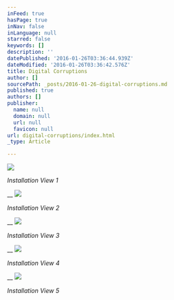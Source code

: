 ```yaml
---
inFeed: true
hasPage: true
inNav: false
inLanguage: null
starred: false
keywords: []
description: ''
datePublished: '2016-01-26T03:36:44.939Z'
dateModified: '2016-01-26T03:36:42.576Z'
title: Digital Corruptions
author: []
sourcePath: _posts/2016-01-26-digital-corruptions.md
published: true
authors: []
publisher:
  name: null
  domain: null
  url: null
  favicon: null
url: digital-corruptions/index.html
_type: Article

---
```

![](https://the-grid-user-content.s3-us-west-2.amazonaws.com/04724796-0691-4696-baa1-a3ce66b25ea2.jpg)

_Installation View 1_

__
![](https://the-grid-user-content.s3-us-west-2.amazonaws.com/b503fe7f-26f4-46b9-8b47-ec7684b25b6c.jpg)

_Installation View 2_

__
![](https://the-grid-user-content.s3-us-west-2.amazonaws.com/b003c44d-462f-456c-92e4-6b5a73ca463e.jpg)

_Installation View 3_

__
![](https://the-grid-user-content.s3-us-west-2.amazonaws.com/18895a34-55f5-46ed-b0c4-9af5fbd2ef8c.jpg)

_Installation View 4_

__
![](https://the-grid-user-content.s3-us-west-2.amazonaws.com/c97b6a70-1ae4-4910-87d6-1e80702fad84.jpg)

_Installation View 5_